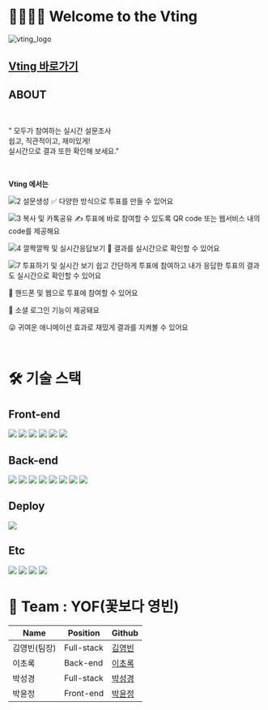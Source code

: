 # 👩‍👩‍👧‍👦  Welcome to the Vting

![vting_logo](https://user-images.githubusercontent.com/74189121/158925857-b2730467-7b9f-4365-98f1-8f6d6646cff5.png)

## [Vting 바로가기](v-ting.net)

## ABOUT
<br/>

" 모두가 참여하는 실시간 설문조사 <br/>
쉽고, 직관적이고, 재미있게! <br/>
실시간으로 결과 또한 확인해 보세요."

<br/>

<b> Vting 에서는 </b>

![2  설문생성](https://user-images.githubusercontent.com/93892029/162728216-a5c0f34a-8a95-49a4-860f-8ab6a9078f9e.gif)
✅ 다양한 방식으로 투표를 만들 수 있어요 <br/>

![3  복사 및 카톡공유](https://user-images.githubusercontent.com/93892029/162728369-d6ab6e66-a7f0-4f5c-a17a-92a1510a9f50.gif)
✍ 투표에 바로 참여할 수 있도록 QR code 또는 웹서비스 내의 code를 제공해요 <br/>

![4  깔짝깔짝 및 실시간응답보기](https://user-images.githubusercontent.com/93892029/162728495-c6246362-71a6-43ea-91e4-93971999f88e.gif)
📶 결과를 실시간으로 확인할 수 있어요 <br/>

![7  투표하기 및 실시간 보기](https://user-images.githubusercontent.com/93892029/162728552-702e312e-eeb2-4bc3-8eb3-b1ea730e420e.gif)
쉽고 간단하게 투표에 참여하고 내가 응답한 투표의 결과도 실시간으로 확인할 수 있어요 <br/>


📳 핸드폰 및 웹으로 투표에 참여할 수 있어요 <br/>


💬 소셜 로그인 기능이 제공돼요 <br/>

😜 귀여운 애니메이션 효과로 재밌게 결과를 지켜볼 수 있어요 <br/>

<br/>





# 🛠 기술 스택

## Front-end

<img src="https://img.shields.io/badge/react-764ABC?style=for-the-badge&logo=react&logoColor=black">

<img src="https://img.shields.io/badge/redux-61DAFB?style=for-the-badge&logo=redux&logoColor=black">

<img src="https://img.shields.io/badge/typescript-3178C6?style=for-the-badge&logo=typescript&logoColor=black">

<img src="https://img.shields.io/badge/React Router-CA4245?style=for-the-badge&logo=React Router&logoColor=white">

<img src="https://img.shields.io/badge/Axios-854195?style=for-the-badge&logo=Axios&logoColor=white">

<img src="https://img.shields.io/badge/styled-components-DB7093?style=for-the-badge&logo=styled-components&logoColor=white">

## Back-end

<img src="https://img.shields.io/badge/Node.js-339933?style=for-the-badge&logo=Node.js&logoColor=white">

<img src="https://img.shields.io/badge/Nodemon-76D04B?style=for-the-badge&logo=Nodemon&logoColor=white">

<img src="https://img.shields.io/badge/Express-000000?style=for-the-badge&logo=Express&logoColor=white">

<img src="https://img.shields.io/badge/typescript-3178C6?style=for-the-badge&logo=typescript&logoColor=black">

<img src="https://img.shields.io/badge/MongoDB-4DB33D?style=for-the-badge&logo=MongoDB&logoColor=white">

<img src="https://img.shields.io/badge/JSON Web Tokens-000000?style=for-the-badge&logo=JSON Web Tokens&logoColor=white">

<img src="https://img.shields.io/badge/bcrypt-1a1958?style=for-the-badge&logo=bcrypt&logoColor=white">

<img src="https://img.shields.io/badge/multer-s3-00b0f0?style=for-the-badge&logo=multer-s3&logoColor=white">

## Deploy

<img src="https://img.shields.io/badge/DEPLOY-AWS-%23232F3E?style=for-the-badge&logo=Amazon%20AWS" />

## Etc

<img src="https://img.shields.io/badge/Git-F05032?style=for-the-badge&logo=Git&logoColor=white">

<img src="https://img.shields.io/badge/github-181717?style=for-the-badge&logo=github&logoColor=white">

<img src="https://img.shields.io/badge/Notion-000000?style=for-the-badge&logo=Notion&logoColor=white">

<img src="https://img.shields.io/badge/Discord-5865F2?style=for-the-badge&logo=Discord&logoColor=white">

# 🥰 Team : YOF(꽃보다 영빈)

| Name         | Position  | Github                                     |
| ------------ | --------- | ------------------------------------------ |
| 김영빈(팀장) | Full-stack  | [김영빈](https://github.com/OverflowBIN)   |
| 이초록       | Back-end  | [이초록](https://github.com/2cho6)         |
| 박성경       | Full-stack | [박성경](https://github.com/biblepark)     |
| 박윤정       | Front-end | [박윤정](https://github.com/elinapark0818) |
